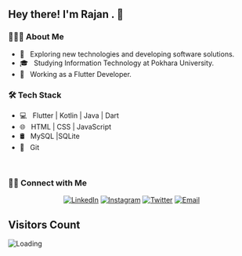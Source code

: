 <h2> Hey there! I'm Rajan . 👋</h2>


<h3> 👨🏻‍💻 About Me </h3>

- 🤔 &nbsp; Exploring new technologies and developing software solutions.
- 🎓 &nbsp; Studying Information Technology at Pokhara University.
- 💼 &nbsp; Working as a Flutter Developer.


<h3>🛠 Tech Stack</h3>

- 💻 &nbsp; Flutter | Kotlin | Java | Dart
- 🌐 &nbsp; HTML | CSS | JavaScript 
- 🛢 &nbsp; MySQL |SQLite
- 🔧 &nbsp; Git 


<br/>

<h3> 🤝🏻 Connect with Me </h3>

<p align="center">
<!-- <a href="https://www.rajanpoudel.com.np/"></a> -->
<a href="https://www.linkedin.com/in/rajan-paudel-833907199/"><img alt="LinkedIn" src="https://img.shields.io/badge/LinkedIn-Rajan%20Paudel-blue?style=flat-square&logo=linkedin"></a>
<a href="https://www.instagram.com/razz_on7/"><img alt="Instagram" src="https://img.shields.io/badge/Instagram-rajan_on07-blue?style=flat-square&logo=instagram"></a>
<a href="https://twitter.com/Rajanpa37626762?t=LwEZcUF_EZ3oo8CeWvwyIQ&s=09"><img alt="Twitter" src="https://img.shields.io/badge/Twitter-Rajan_Paudel-blue?style=flat-square&logo=twitter"></a>
<a href="mailto:rajan.rp50@gmail.com"><img alt="Email" src="https://img.shields.io/badge/Email-rajan.rp50@gmail.com-blue?style=flat-square&logo=gmail"></a>
</p>


## Visitors Count

<img align="left" src = "https://profile-counter.glitch.me/rajan-poudel/count.svg" alt ="Loading">
